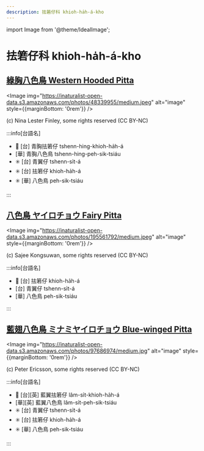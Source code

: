 ```yaml
---
description: 抾箬仔科 khioh-ha̍h-á-kho
---
```


import Image from '@theme/IdealImage';

# 抾箬仔科 khioh-ha̍h-á-kho

## [綠胸八色鳥 Western Hooded Pitta](https://ebird.org/species/wehpit1)

<Image img="https://inaturalist-open-data.s3.amazonaws.com/photos/48339955/medium.jpeg" alt="image" style={{marginBottom: '0rem'}} />

<p className="image-caption">
(c) Nina Lester Finley, some rights reserved (CC BY-NC)
</p>

:::info[台語名]

- 🎯 [台] 青胸抾箬仔 tshenn-hing-khioh-ha̍h-á
- [華] 青胸八色鳥 tshenn-hing-peh-sik-tsiáu
- ✳️ [台] 青翼仔 tshenn-si̍t-á
- ✳️ [台] 抾箬仔 khioh-ha̍h-á
- ✳️ [華] 八色鳥 peh-sik-tsiáu

:::

## [八色鳥 ヤイロチョウ Fairy Pitta](https://ebird.org/species/faipit1)

<Image img="https://inaturalist-open-data.s3.amazonaws.com/photos/195561792/medium.jpeg" alt="image" style={{marginBottom: '0rem'}} />

<p className="image-caption">
(c) Sajee Kongsuwan, some rights reserved (CC BY-NC)
</p>

:::info[台語名]

- 🎯 [台] 抾箬仔 khioh-ha̍h-á
- [台] 青翼仔 tshenn-si̍t-á
- [華] 八色鳥 peh-sik-tsiáu

:::

## [藍翅八色鳥 ミナミヤイロチョウ Blue-winged Pitta](https://ebird.org/species/blwpit1)

<Image img="https://inaturalist-open-data.s3.amazonaws.com/photos/97686974/medium.jpg" alt="image" style={{marginBottom: '0rem'}} />

<p className="image-caption">
(c) Peter Ericsson, some rights reserved (CC BY-NC)
</p>

:::info[台語名]

- 🎯 [台][英] 藍翼抾箬仔 lâm-si̍t-khioh-ha̍h-á
- [華][英] 藍翼八色鳥 lâm-si̍t-peh-sik-tsiáu
- ✳️ [台] 青翼仔 tshenn-si̍t-á
- ✳️ [台] 抾箬仔 khioh-ha̍h-á
- ✳️ [華] 八色鳥 peh-sik-tsiáu

:::
